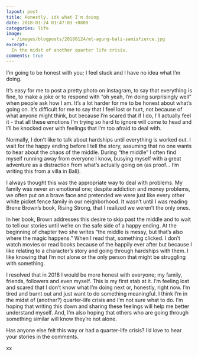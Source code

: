 ```yaml
---
layout: post
title: Honestly, idk what I'm doing
date: 2018-01-24 01:47:03 +0800
categories: life
image:
  - /images/blogposts/20180124/mt-agung-bali-samisfierce.jpg
excerpt:
  In the midst of another quarter life crisis.
comments: true
---
```


I’m going to be honest with you; I feel stuck and I have no idea what I’m doing.

It’s easy for me to post a pretty photo on instagram, to say that everything is fine, to make a joke or to respond with “oh yeah, I’m doing surprisingly well” when people ask how I am. It’s a lot harder for me to be honest about what’s going on. It’s difficult for me to say that I feel lost or hurt, not because of what anyone might think, but because I’m scared that if I do, I’ll actually feel it - that all these emotions I’m trying so hard to ignore will come to head and I’ll be knocked over with feelings that I’m too afraid to deal with.

Normally, I don’t like to talk about hardships until everything is worked out. I wait for the happy ending before I tell the story, assuming that no one wants to hear about the chaos of the middle. During “the middle” I often find myself running away from everyone I know, busying myself with a great adventure as a distraction from what’s actually going on (as proof… I’m writing this from a villa in Bali).

I always thought this was the appropriate way to deal with problems. My family was never an emotional one; despite addiction and money problems, we often put on a brave face and pretended we were just like every other white picket fence family in our neighborhood. It wasn’t until I was reading Brene Brown’s book, Rising Strong, that I realized we weren’t the only ones.

In her book, Brown addresses this desire to skip past the middle and to wait to tell our stories until we’re on the safe side of a happy ending. At the beginning of chapter two she writes “the middle is messy, but that’s also where the magic happens.” When I read that, something clicked. I don’t watch movies or read books because of the happily ever after but because I like relating to a character’s story and going through hardships with them. I like knowing that I’m not alone or the only person that might be struggling with something.

I resolved that in 2018 I would be more honest with everyone; my family, friends, followers and even myself. This is my first stab at it. I’m feeling lost and scared that I don’t know what I’m doing next or, honestly, right now. I’m tired and burnt out and just want to do something meaningful. I think I’m in the midst of (another?) quarter-life crisis and I’m not sure what to do. I’m hoping that writing this down and sharing these feelings will help me better understand myself. And, I’m also hoping that others who are going through something similar will know they’re not alone.

Has anyone else felt this way or had a quarter-life crisis? I’d love to hear your stories in the comments.

xx
